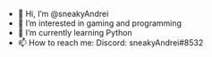 - 👋 Hi, I’m @sneakyAndrei
- 👀 I’m interested in gaming and programming
- 🌱 I’m currently learning Python
- 📫 How to reach me: Discord: sneakyAndrei#8532

<!---
sneakyAndrei/sneakyAndrei is a ✨ special ✨ repository because its `README.md` (this file) appears on your GitHub profile.
You can click the Preview link to take a look at your changes.
--->

